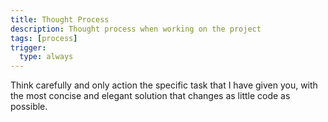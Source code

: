 ```yaml
---
title: Thought Process
description: Thought process when working on the project
tags: [process]
trigger:
  type: always
---
```

Think carefully and only action the specific task that I have given you, with the most concise and elegant solution that changes as little code as possible.
